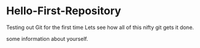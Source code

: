 # Hello-First-Repository
Testing out Git for the first time
Lets see how all of this nifty git gets it done.

some information about yourself.
